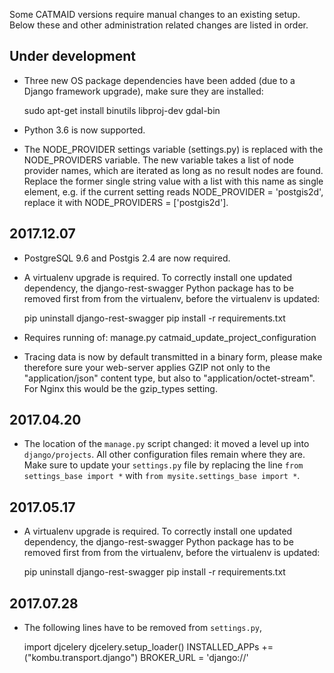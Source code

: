 Some CATMAID versions require manual changes to an existing setup. Below these
and other administration related changes are listed in order.

## Under development

- Three new OS package dependencies have been added (due to a Django framework
  upgrade), make sure they are installed:

  sudo apt-get install binutils libproj-dev gdal-bin

- Python 3.6 is now supported.

- The NODE_PROVIDER settings variable (settings.py) is replaced with the
  NODE_PROVIDERS variable. The new variable takes a list of node provider names,
  which are iterated as long as no result nodes are found. Replace the former
  single string value with a list with this name as single element, e.g. if
  the current setting reads NODE_PROVIDER = 'postgis2d', replace it with
  NODE_PROVIDERS = ['postgis2d'].

## 2017.12.07

- PostgreSQL 9.6 and Postgis 2.4 are now required.

- A virtualenv upgrade is required. To correctly install one updated dependency,
  the django-rest-swagger Python package has to be removed first from from the
  virtualenv, before the virtualenv is updated:

  pip uninstall django-rest-swagger
  pip install -r requirements.txt

- Requires running of: manage.py catmaid_update_project_configuration

- Tracing data is now by default transmitted in a binary form, please make
  therefore sure your web-server applies GZIP not only to the "application/json"
  content type, but also to "application/octet-stream". For Nginx this would be
  the gzip_types setting.

## 2017.04.20

- The location of the `manage.py` script changed: it moved a level up into
  `django/projects`. All other configuration files remain where they are. Make
  sure to update your `settings.py` file by replacing the line
  `from settings_base import *` with `from mysite.settings_base import *`.

## 2017.05.17

- A virtualenv upgrade is required. To correctly install one updated dependency,
  the django-rest-swagger Python package has to be removed first from from the
  virtualenv, before the virtualenv is updated:

  pip uninstall django-rest-swagger
  pip install -r requirements.txt

## 2017.07.28

- The following lines have to be removed from `settings.py`,

  import djcelery
  djcelery.setup_loader()
  INSTALLED_APPs += ("kombu.transport.django")
  BROKER_URL = 'django://'

